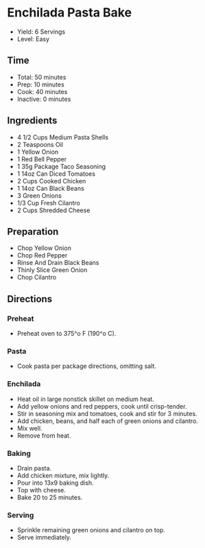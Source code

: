 # Enchilada Pasta Bake

* Yield: 6 Servings
* Level: Easy

## Time

* Total: 50 minutes
* Prep: 10 minutes
* Cook: 40 minutes
* Inactive: 0 minutes

## Ingredients

* 4 1/2 Cups Medium Pasta Shells
* 2 Teaspoons Oil
* 1 Yellow Onion
* 1 Red Bell Pepper
* 1 35g Package Taco Seasoning
* 1 14oz Can Diced Tomatoes
* 2 Cups Cooked Chicken
* 1 14oz Can Black Beans
* 3 Green Onions
* 1/3 Cup Fresh Cilantro
* 2 Cups Shredded Cheese

## Preparation

* Chop Yellow Onion
* Chop Red Pepper
* Rinse And Drain Black Beans
* Thinly Slice Green Onion
* Chop Cilantro

## Directions

### Preheat

* Preheat oven to 375^o F (190^o C).

### Pasta

* Cook pasta per package directions, omitting salt.

### Enchilada

* Heat oil in large nonstick skillet on medium heat.
* Add yellow onions and red peppers, cook until crisp-tender.
* Stir in seasoning mix and tomatoes, cook and stir for 3 minutes.
* Add chicken, beans, and half each of green onions and cilantro.
* Mix well.
* Remove from heat.

### Baking

* Drain pasta.
* Add chicken mixture, mix lightly.
* Pour into 13x9 baking dish.
* Top with cheese.
* Bake 20 to 25 minutes.

### Serving

* Sprinkle remaining green onions and cilantro on top.
* Serve immediately.
